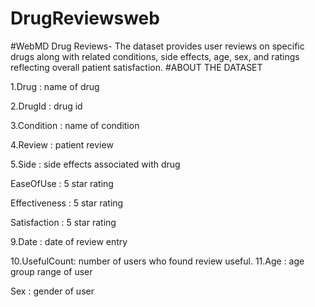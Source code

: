 # DrugReviewsweb
#WebMD Drug Reviews- The dataset provides user reviews on specific drugs along with related conditions, side effects, age, sex, and ratings reflecting overall patient satisfaction.
#ABOUT THE DATASET

1.Drug : name of drug

2.DrugId : drug id

3.Condition : name of condition

4.Review : patient review

5.Side : side effects associated with drug

EaseOfUse : 5 star rating

Effectiveness : 5 star rating

Satisfaction : 5 star rating

9.Date : date of review entry

10.UsefulCount: number of users who found review useful.
11.Age : age group range of user

Sex : gender of user
